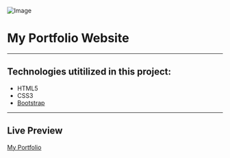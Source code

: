 ![Image](https://pngimage.net/wp-content/uploads/2018/06/logo-uga-png-3.png)
# My Portfolio Website  


------------------------------------------------------------------------------------------------------------------------------  

## Technologies utitilized in this project:
- HTML5
- CSS3
- [Bootstrap](https://getbootstrap.com) 

---------------------------------------------------------------------------------------------------------------------------
## Live Preview
[My Portfolio](http://andy-truong.me)
